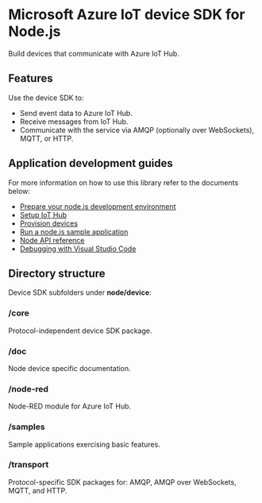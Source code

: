 # Microsoft Azure IoT device SDK for Node.js

Build devices that communicate with Azure IoT Hub.

## Features

Use the device SDK to:
* Send event data to Azure IoT Hub.
* Receive messages from IoT Hub.
* Communicate with the service via AMQP (optionally over WebSockets), MQTT, or HTTP.

## Application development guides
For more information on how to use this library refer to the documents below:
- [Prepare your node.js development environment](../../doc/get_started/node-devbox-setup.md)
- [Setup IoT Hub](../../doc/setup_iothub.md)
- [Provision devices](../../doc/manage_iot_hub.md)
- [Run a node.js sample application](../../doc/get_started/node-run-sample.md)
- [Node API reference](http://azure.github.io/azure-iot-sdks/node/api_reference/azure-iot-device/1.0.12/index.html)
- [Debugging with Visual Studio Code](../../doc/get_started/node-debug-vscode.md)

## Directory structure

Device SDK subfolders under **node/device**:

### /core

Protocol-independent device SDK package.

### /doc

Node device specific documentation.

### /node-red

Node-RED module for Azure IoT Hub.

### /samples

Sample applications exercising basic features.

### /transport

Protocol-specific SDK packages for: AMQP, AMQP over WebSockets, MQTT, and HTTP.
